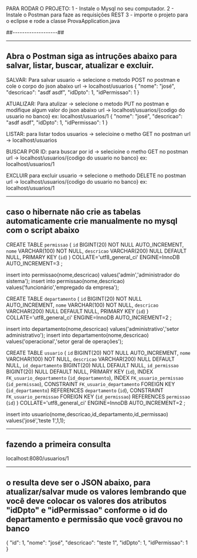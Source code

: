 PARA RODAR O PROJETO:
1 - Instale o Mysql no seu computador.
2 - Instale o Postman para faze as requisições REST
3 - importe o projeto para o eclipse e rode a classe ProvaApplication.java

##-------------------##

----------------------------------------------------------------------------------------
Abra o Postman siga as intruções abaixo para salvar, listar, buscar, atualizar e excluir.
----------------------------------------------------------------------------------------
SALVAR:
Para salvar usuario -> selecione o metodo POST no postman e cole o corpo do json abaixo 
url -> localhost/usuarios
{
"nome": "josé",
    "descricao": "asdf asdf",
    "idDpto": 1,
    "idPermissao": 1
}


ATUALIZAR:
Para atulizar -> selecione o metodo PUT no postman e modifique algum valor do json abaixo
url -> localhost/usuarios/{codigo do usuario no banco}
ex: localhost/usuarios/1
{
"nome": "josé",
    "descricao": "asdf asdf",
    "idDpto": 1,
    "idPermissao": 1
}


LISTAR:
para listar todos usuarios -> selecioine o metho GET no postman
url -> localhost/usuarios


BUSCAR POR ID:
para buscar por id -> selecioine o metho GET no postman
url -> localhost/usuarios/{codigo do usuario no banco}
ex: localhost/usuarios/1


EXCLUIR
para excluir usuario -> selecione o methodo DELETE no postman
url -> localhost/usuarios/{codigo do usuario no banco}
ex: localhost/usuarios/1


------------------------------------------------------------------------
caso o hibernate não crie as tabelas automaticamente crie manualmente no mysql com o script abaixo
------------------------------------------------------------------------

CREATE TABLE `permissao` (
	`id` BIGINT(20) NOT NULL AUTO_INCREMENT,
	`nome` VARCHAR(100) NOT NULL,
	`descricao` VARCHAR(200) NULL DEFAULT NULL,
	PRIMARY KEY (`id`)
)
COLLATE='utf8_general_ci'
ENGINE=InnoDB
AUTO_INCREMENT=3
;

insert into permissao(nome,descricao) values('admin','administrador do sistema');
insert into permissao(nome,descricao) values('funcionário','empregado da empresa');


CREATE TABLE `departamento` (
	`id` BIGINT(20) NOT NULL AUTO_INCREMENT,
	`nome` VARCHAR(100) NOT NULL,
	`descricao` VARCHAR(200) NULL DEFAULT NULL,
	PRIMARY KEY (`id`)
)
COLLATE='utf8_general_ci'
ENGINE=InnoDB
AUTO_INCREMENT=2
;

insert into departamento(nome,descricao) values('administrativo','setor administrativo');
insert into departamento(nome,descricao) values('operacional','setor geral de operações');




CREATE TABLE `usuario` (
	`id` BIGINT(20) NOT NULL AUTO_INCREMENT,
	`nome` VARCHAR(100) NOT NULL,
	`descricao` VARCHAR(200) NULL DEFAULT NULL,
	`id_departamento` BIGINT(20) NULL DEFAULT NULL,
	`id_permissao` BIGINT(20) NULL DEFAULT NULL,
	PRIMARY KEY (`id`),
	INDEX `FK_usuario_departamento` (`id_departamento`),
	INDEX `FK_usuario_permissao` (`id_permissao`),
	CONSTRAINT `FK_usuario_departamento` FOREIGN KEY (`id_departamento`) REFERENCES `departamento` (`id`),
	CONSTRAINT `FK_usuario_permissao` FOREIGN KEY (`id_permissao`) REFERENCES `permissao` (`id`)
)
COLLATE='utf8_general_ci'
ENGINE=InnoDB
AUTO_INCREMENT=2
;

insert into usuario(nome,descricao,id_departamento,id_permissao) values('josé','teste 1',1,1);

---------------------------
fazendo a primeira consulta
---------------------------

localhost:8080/usuarios/1

----------------------------------------------------------------------------------------------------------------------------
o resulta deve ser o JSON abaixo, para atualizar/salvar mude os valores lembrando que você deve 
colocar os valores dos atributos "idDpto" e "idPermissao" conforme o id do departamento e permissão que você gravou no banco
----------------------------------------------------------------------------------------------------------------------------

{
    "id": 1,
    "nome": "josé",
    "descricao": "teste 1",
    "idDpto": 1,
    "idPermissao": 1
}







